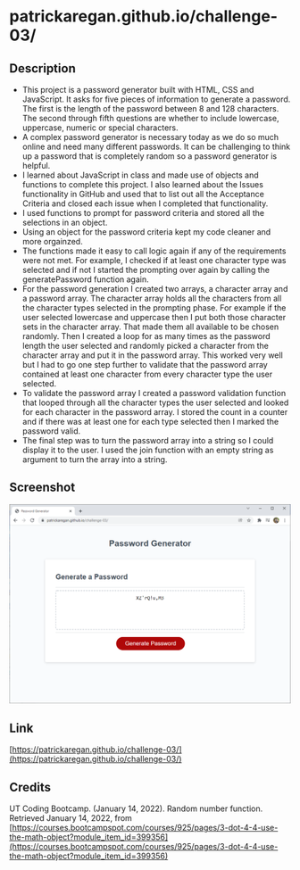 # patrickaregan.github.io/challenge-03/

## Description
- This project is a password generator built with HTML, CSS and JavaScript. It asks for five
pieces of information to generate a password. The first is the length of the password between
8 and 128 characters. The second through fifth questions are whether to include lowercase,
uppercase, numeric or special characters.
- A complex password generator is necessary today as we do so much online and need many different
passwords. It can be challenging to think up a password that is completely random so a password generator
is helpful.
- I learned about JavaScript in class and made use of objects and functions to complete this project. I also learned about the Issues functionality in GitHub and used that to list out all the Acceptance Criteria and closed each issue when I completed that functionality.
- I used functions to prompt for password criteria and stored all the selections in an object.
- Using an object for the password criteria kept my code cleaner and more orgainzed.
- The functions made it easy to call logic again if any of the requirements were not met. For example, I checked if at least one character type was selected and if not I started the prompting over again by calling the generatePassword function again.
- For the password generation I created two arrays, a character array and a password array. The character array holds all the characters from all the character types selected in the prompting phase. For example if the user selected lowercase and uppercase then I put both those character sets in the character array. That made them all available to be chosen randomly. Then I created a loop for as many times as the password length the user selected and randomly picked a character from the character array and put it in the password array. This worked very well but I had to go one step further to validate that the password array contained at least one character from every character type the user selected.
- To validate the password array I created a password validation function that looped through all the character types the user selected and looked for each character in the password array. I stored the count in a counter and if there was at least one for each type selected then I marked the password valid.
- The final step was to turn the password array into a string so I could display it to the user. I used the join function with an empty string as argument to turn the array into a string.

## Screenshot
![Patrick Regan's Password Generator](assets/images/screenshot.png)


## Link
[https://patrickaregan.github.io/challenge-03/](https://patrickaregan.github.io/challenge-03/)

## Credits

UT Coding Bootcamp. (January 14, 2022). Random number function.
Retrieved January 14, 2022,
from [https://courses.bootcampspot.com/courses/925/pages/3-dot-4-4-use-the-math-object?module_item_id=399356](https://courses.bootcampspot.com/courses/925/pages/3-dot-4-4-use-the-math-object?module_item_id=399356)